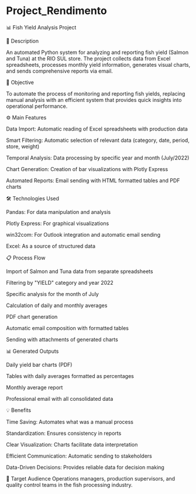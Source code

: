 # Project_Rendimento

📊 Fish Yield Analysis Project

📝 Description

An automated Python system for analyzing and reporting fish yield (Salmon and Tuna) at the RIO SUL store. The project collects data from Excel spreadsheets, processes monthly yield information, generates visual charts, and sends comprehensive reports via email.

🎯 Objective

To automate the process of monitoring and reporting fish yields, replacing manual analysis with an efficient system that provides quick insights into operational performance.

⚙️ Main Features

Data Import: Automatic reading of Excel spreadsheets with production data

Smart Filtering: Automatic selection of relevant data (category, date, period, store, weight)

Temporal Analysis: Data processing by specific year and month (July/2022)

Chart Generation: Creation of bar visualizations with Plotly Express

Automated Reports: Email sending with HTML formatted tables and PDF charts

🛠️ Technologies Used

Pandas: For data manipulation and analysis

Plotly Express: For graphical visualizations

win32com: For Outlook integration and automatic email sending

Excel: As a source of structured data

📋 Process Flow

Import of Salmon and Tuna data from separate spreadsheets

Filtering by "YIELD" category and year 2022

Specific analysis for the month of July

Calculation of daily and monthly averages

PDF chart generation

Automatic email composition with formatted tables

Sending with attachments of generated charts

📊 Generated Outputs

Daily yield bar charts (PDF)

Tables with daily averages formatted as percentages

Monthly average report

Professional email with all consolidated data

💡 Benefits

Time Saving: Automates what was a manual process

Standardization: Ensures consistency in reports

Clear Visualization: Charts facilitate data interpretation

Efficient Communication: Automatic sending to stakeholders

Data-Driven Decisions: Provides reliable data for decision making

👥 Target Audience
Operations managers, production supervisors, and quality control teams in the fish processing industry.
